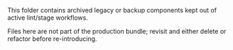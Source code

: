 This folder contains archived legacy or backup components kept out of active lint/stage workflows.

Files here are not part of the production bundle; revisit and either delete or refactor before re-introducing.

